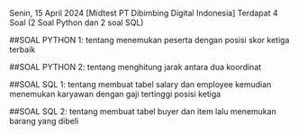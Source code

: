 Senin, 15 April 2024 [Midtest PT Dibimbing Digital Indonesia]
Terdapat 4 Soal (2 Soal Python dan 2 soal SQL)

##SOAL PYTHON 1:
tentang menemukan peserta dengan posisi skor ketiga terbaik

##SOAL PYTHON 2:
tentang menghitung jarak antara dua koordinat

##SOAL SQL 1: 
tentang membuat tabel salary dan employee kemudian menemukan karyawan dengan gaji tertinggi posisi ketiga

##SOAL SQL 2: 
tentang membuat tabel buyer dan item lalu menemukan barang yang dibeli
